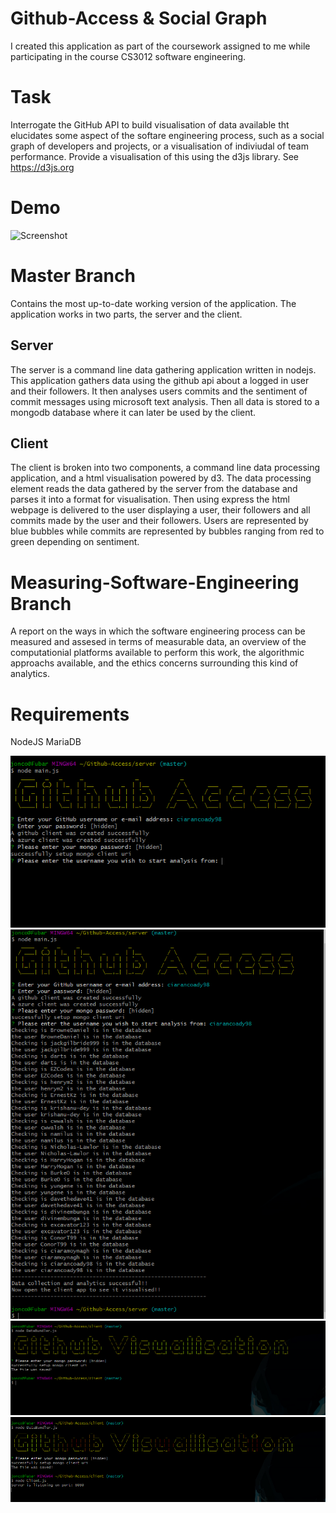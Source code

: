 # Github-Access & Social Graph
I created this application as part of the coursework assigned to me while participating in the course CS3012 software engineering.

# Task
Interrogate the GitHub API to build visualisation of data available tht elucidates some aspect of the softare engineering process, such as a social graph of developers and projects, or a visualisation of indiviudal of team performance. Provide a visualisation of this using the d3js library. See https://d3js.org

# Demo
![Screenshot](readme_resources/Visualisation_Demo.gif)

# Master Branch
Contains the most up-to-date working version of the application. The application works in two parts, the server and the client.

## Server
The server is a command line data gathering application written in nodejs. This application gathers data using the github api about a logged in user and their followers. It then analyses users commits and the sentiment of commit messages using microsoft text analysis. Then all data is stored to a mongodb database where it can later be used by the client.

## Client
The client is broken into two components, a command line data processing application, and a html visualisation powered by d3. The data processing element reads the data gathered by the server from the database and parses it into a format for visualisation.
Then using express the html webpage is delivered to the user displaying a user, their followers and all commits made by the user and their followers. Users are represented by blue bubbles while commits are represented by bubbles ranging from red to green depending on sentiment.

# Measuring-Software-Engineering Branch 
A report on the ways in which the software engineering process can be measured and assesed in terms of measurable data, an overview of the computationial platforms available to perform this work, the algorithmic approachs available, and the ethics concerns surrounding this kind of analytics.

# Requirements 
NodeJS
MariaDB

![Screenshot](readme_resources/Github_Access_Screenshot.PNG)
![Screenshot](readme_resources/Github_Access_Screenshot_2.PNG)
![Screenshot](readme_resources/DataBundling_Screenshot.png)
![Screenshot](readme_resources/DataBundling_And_Visualisation_Screenshot.png)
